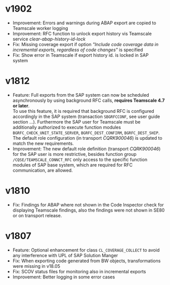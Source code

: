 # v1902
* Improvement: Errors and warnings during ABAP export are copied to Teamscale worker logging
* Improvement: RFC function to unlock export history vis Teamscale service *clear-abap-history-id-lock*
* Fix: Missing coverage export if option *"Include code coverage data in incremental exports, regardless of code changes"* is specified
* Fix: Show error in Teamscale if export history  id. is locked in SAP system

# v1812
* Feature: Full exports from the SAP system can now be scheduled asynchronously by using background RFC calls, **requires Teamscale 4.7 or later**.  
To use this feature, it is required that background RFC is configured accordingly in the SAP system (transaction `SBGRFCCONF`, see user guide section ...). Furthermore the SAP user for Teamscale must be additionally authorized to execute function modules `BGRFC_CHECK_UNIT_STATE_SERVER`, `BGRFC_DEST_CONFIRM`, `BGRFC_DEST_SHIP`. The default role configuration (in transport *CQRK900046*) is updated to match the new requirements.
* Improvement: The new default role definition (transport *CQRK900046*) for the SAP user is more restrictive, besides function group `/CQSE/TEAMSCALE_CONNCT_RFC` only access to the specific function modules of SAP base system, which are required for RFC communication, are allowed. 

# v1810
* Fix: Findings for ABAP where not shown in the Code Inspector check for displaying Teamscale findings, also the findings were not shown in SE80 or on transport release.

# v1807
* Feature: Optional enhancement for class `CL_COVERAGE_COLLECT` to avoid any interference with UPL of SAP Solution Manger 
* Fix: When exporting code generated from BW objects, transformations were missing in v18.05
* Fix: SCOV status files for monitoring also in incremental exports
* Improvement: Better logging in some error cases
